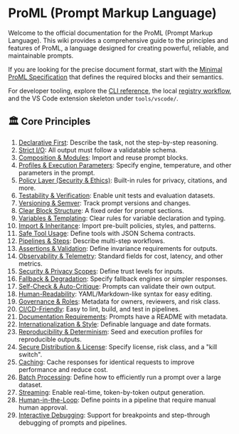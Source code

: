 # ProML (Prompt Markup Language)

Welcome to the official documentation for the ProML (Prompt Markup Language). This wiki provides a comprehensive guide to the principles and features of ProML, a language designed for creating powerful, reliable, and maintainable prompts.

If you are looking for the precise document format, start with the [Minimal ProML Specification](./minimal_spec.md) that defines the required blocks and their semantics.

For developer tooling, explore the [CLI reference](./cli.md), the local [registry workflow](./registry.md), and the VS Code extension skeleton under `tools/vscode/`.

## 🏛️ Core Principles

1.  [Declarative First](./declarative_first.md): Describe the task, not the step-by-step reasoning.
2.  [Strict I/O](./strict_io.md): All output must follow a validatable schema.
3.  [Composition & Modules](./composition_modules.md): Import and reuse prompt blocks.
4.  [Profiles & Execution Parameters](./profiles_execution_parameters.md): Specify engine, temperature, and other parameters in the prompt.
5.  [Policy Layer (Security & Ethics)](./policy_layer.md): Built-in rules for privacy, citations, and more.
6.  [Testability & Verification](./testability_verification.md): Enable unit tests and evaluation datasets.
7.  [Versioning & Semver](./versioning_semver.md): Track prompt versions and changes.
8.  [Clear Block Structure](./clear_block_structure.md): A fixed order for prompt sections.
9.  [Variables & Templating](./variables_templating.md): Clear rules for variable declaration and typing.
10. [Import & Inheritance](./import_inheritance.md): Import pre-built policies, styles, and patterns.
11. [Safe Tool Usage](./safe_tool_usage.md): Define tools with JSON Schema contracts.
12. [Pipelines & Steps](./pipelines_steps.md): Describe multi-step workflows.
13. [Assertions & Validation](./assertions_validation.md): Define invariance requirements for outputs.
14. [Observability & Telemetry](./observability_telemetry.md): Standard fields for cost, latency, and other metrics.
15. [Security & Privacy Scopes](./security_privacy_scopes.md): Define trust levels for inputs.
16. [Fallback & Degradation](./fallback_degradation.md): Specify fallback engines or simpler responses.
17. [Self-Check & Auto-Critique](./self_check_auto_critique.md): Prompts can validate their own output.
18. [Human-Readability](./human_readability.md): YAML/Markdown-like syntax for easy editing.
19. [Governance & Roles](./governance_roles.md): Metadata for owners, reviewers, and risk class.
20. [CI/CD-Friendly](./ci_cd_friendly.md): Easy to lint, build, and test in pipelines.
21. [Documentation Requirements](./documentation_requirements.md): Prompts have a README with metadata.
22. [Internationalization & Style](./internationalization_style.md): Definable language and date formats.
23. [Reproducibility & Determinism](./reproducibility_determinism.md): Seed and execution profiles for reproducible outputs.
24. [Secure Distribution & License](./secure_distribution_license.md): Specify license, risk class, and a "kill switch".
25. [Caching](./caching.md): Cache responses for identical requests to improve performance and reduce cost.
26. [Batch Processing](./batch_processing.md): Define how to efficiently run a prompt over a large dataset.
27. [Streaming](./streaming.md): Enable real-time, token-by-token output generation.
28. [Human-in-the-Loop](./human_in_the_loop.md): Define points in a pipeline that require manual human approval.
29. [Interactive Debugging](./interactive_debugging.md): Support for breakpoints and step-through debugging of prompts and pipelines.
